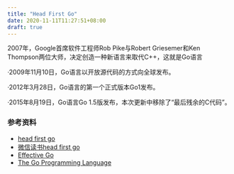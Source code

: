 ```yaml
---
title: "Head First Go"
date: 2020-11-11T11:27:51+08:00
draft: true
---
```


2007年，Google首席软件工程师Rob Pike与Robert Griesemer和Ken Thompson两位大师，决定创造一种新语言来取代C++，这就是Go语言

·2009年11月10日，Go语言以开放源代码的方式向全球发布。

·2012年3月28日，Go语言的第一个正式版本Go1发布。

·2015年8月19日，Go语言Go 1.5版发布，本次更新中移除了“最后残余的C代码”。


### 参考资料

- [head first go](https://headfirstgo.com/)
- [微信读书head first go](https://weread.qq.com/web/reader/cc0329f0720867eecc0f00ak1a53250031be1a5b1e4d74c)
- [Effective Go](https://golang.org/doc/effective_go.html)
- [The Go Programming Language](https://github.com/adonovan/gopl.io/)